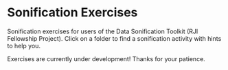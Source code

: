 # Sonification Exercises
Sonification exercises for users of the Data Sonification Toolkit (RJI Fellowship Project).
Click on a folder to find a sonification activity with hints to help you.  

Exercises are currently under development! Thanks for your patience. 
